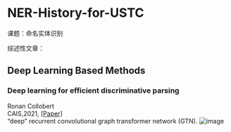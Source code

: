 # NER-History-for-USTC

课题：命名实体识别

综述性文章：

## Deep Learning Based Methods
### Deep learning for efficient discriminative parsing 
Ronan Collobert \
CAIS,2021, [[Paper]](http://proceedings.mlr.press/v15/collobert11a/collobert11a.pdf) \
“deep” recurrent convolutional graph transformer network (GTN).
![image](https://github.com/qinliangql/NER-History-for-USTC/assets/94153596/069f0ea8-3427-4115-91a2-6cbdfc056750)


